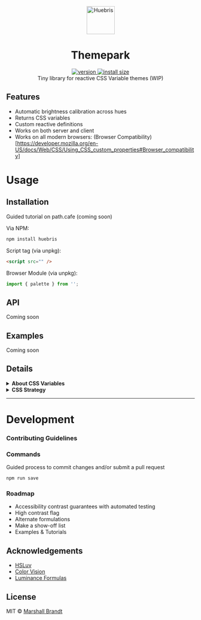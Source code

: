 <div align="center">
  <img src="https://github.com/marshallcb/huebris/raw/master/huebris.gif" alt="Huebris" width="75" />
</div>

<h1 align="center">Themepark</h1>
<div align="center">
  <a href="https://npmjs.org/package/themepark">
    <img src="https://badgen.now.sh/npm/v/themepark" alt="version" />
  </a>
  <a href="https://bundlephobia.com/result?p=themepark">
    <img src="https://img.badgesize.io/MarshallCB/themepark/master/min.js?compression=brotli" alt="install size" />
  </a>
</div>

<div align="center">Tiny library for reactive CSS Variable themes (WIP)</div>

## Features
- Automatic brightness calibration across hues
- Returns CSS variables
- Custom reactive definitions
- Works on both server and client
- Works on all modern browsers: (Browser Compatibility)[https://developer.mozilla.org/en-US/docs/Web/CSS/Using_CSS_custom_properties#Browser_compatibility]

# Usage

## Installation

Guided tutorial on path.cafe (coming soon)

Via NPM:
```sh
npm install huebris
```

Script tag (via unpkg):
```html
<script src="" />
```

Browser Module (via unpkg):
```js
import { palette } from '';
```

## API

Coming soon

## Examples

Coming soon

## Details

<details>
  <summary><strong>About CSS Variables</strong></summary>
  <div>
    Coming soon
  </div>
</details>
<details>
  <summary><strong>CSS Strategy</strong></summary>
  <div>
    Coming soon
  </div>
</details>

- - -

# Development

### Contributing Guidelines

### Commands

Guided process to commit changes and/or submit a pull request
```sh
npm run save
```

### Roadmap
- Accessibility contrast guarantees with automated testing
- High contrast flag
- Alternate formulations
- Make a show-off list
- Examples & Tutorials

## Acknowledgements
- [HSLuv](https://www.hsluv.org/comparison/)
- [Color Vision](https://en.wikipedia.org/wiki/Color_vision)
- [Luminance Formulas](https://stackoverflow.com/questions/596216/formula-to-determine-brightness-of-rgb-color)

## License

MIT © [Marshall Brandt](https://m4r.sh)
